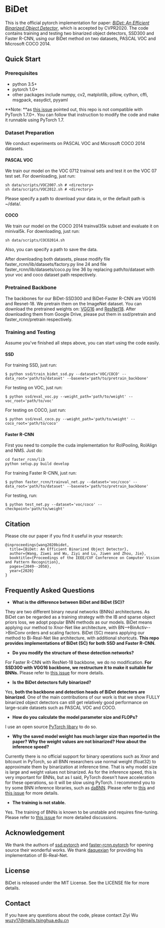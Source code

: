 # BiDet
This is the official pytorch implementation for paper: [*BiDet: An Efficient Binarized Object Detector*](https://arxiv.org/abs/2003.03961), which is accepted by CVPR2020. The code contains training and testing two binarized object detectors, SSD300 and Faster R-CNN, using our BiDet method on two datasets, PASCAL VOC and Microsoft COCO 2014.

## Quick Start
### Prerequisites
- python 3.5+
- pytorch 1.0+
- other packages include numpy, cv2, matplotlib, pillow, cython, cffi, msgpack, easydict, pyyaml

**Note: **as [this issue](https://github.com/ZiweiWangTHU/BiDet/issues/17#issuecomment-725796486) pointed out, this repo is not compatible with PyTorch 1.7.0+. You can follow that instruction to modify the code and make it runnable using PyTorch 1.7.

### Dataset Preparation
We conduct experiments on PASCAL VOC and Microsoft COCO 2014 datasets.  
#### PASCAL VOC
We train our model on the VOC 0712 trainval sets and test it on the VOC 07 test set. For downloading, just run:  

```shell
sh data/scripts/VOC2007.sh # <directory>
sh data/scripts/VOC2012.sh # <directory>
```

Please specify a path to download your data in, or the default path is ~/data/.  
#### COCO
We train our model on the COCO 2014 trainval35k subset and evaluate it on minival5k. For downloading, just run:  

```shell
sh data/scripts/COCO2014.sh
```

Also, you can specify a path to save the data.  

After downloading both datasets, please modify file faster_rcnn/lib/datasets/factory.py line 24 and file faster_rcnn/lib/datasets/coco.py line 36 by replacing path/to/dataset with your voc and coco dataset path respectively.  

### Pretrained Backbone
The backbones for our BiDet-SSD300 and BiDet-Faster R-CNN are VGG16 and Resnet-18. We pretrain them on the ImageNet dataset. You can download the pretrained weights on: [VGG16](https://drive.google.com/file/d/1K0hJasYqeUnz82FcB2XnCca8vzsLQcBv/view?usp=sharing) and [ResNet18](https://drive.google.com/file/d/1SB5oPbGX-MBwjv0QHBbgVRKVpb-3VY00/view?usp=sharing). After downloading them from Google Drive, please put them in ssd/pretrain and faster_rcnn/pretrain respectively.  

### Training and Testing
Assume you've finished all steps above, you can start using the code easily.  

#### SSD
For training SSD, just run:  

```shell
$ python ssd/train_bidet_ssd.py --dataset='VOC/COCO' --data_root='path/to/dataset' --basenet='path/to/pretrain_backbone'
```

For testing on VOC, just run:  

```shell
$ python ssd/eval_voc.py --weight_path='path/to/weight' --voc_root='path/to/voc'
```

For testing on COCO, just run:  

```shell
$ python ssd/eval_coco.py --weight_path='path/to/weight' --coco_root='path/to/coco'
```

#### Faster R-CNN
First you need to compile the cuda implementation for RoIPooling, RoIAlign and NMS. Just do:  

```shell
cd faster_rcnn/lib
python setup.py build develop
```


For training Faster R-CNN, just run:  

```shell
$ python faster_rcnn/trainval_net.py --dataset='voc/coco' --data_root='path/to/dataset' --basenet='path/to/pretrain_backbone'
```

For testing, run:  

```shell
$ python test_net.py --dataset='voc/coco' --checkpoint='path/to/weight'
```

## Citation
Please cite our paper if you find it useful in your research:

```
@inproceedings{wang2020bidet,
  title={BiDet: An Efficient Binarized Object Detector},
  author={Wang, Ziwei and Wu, Ziyi and Lu, Jiwen and Zhou, Jie},
  booktitle={Proceedings of the IEEE/CVF Conference on Computer Vision and Pattern Recognition},
  pages={2049--2058},
  year={2020}
}
```

## Frequently Asked Questions

- **What is the difference between BiDet and BiDet (SC)?**

They are two different binary neural networks (BNNs) architectures. As BiDet can be regarded as a training strategy with the IB and sparse object priors loss, we adopt popular BNN methods as our models. BiDet means applying our method to Xnor-Net like architecture, with BN-->BinActiv-->BinConv orders and scaling factors. BiDet (SC) means applying our method to Bi-Real-Net like architecture, with additional shortcuts. **This repo provides implementations of BiDet (SC) for both SSD and Faster R-CNN.**

- **Do you modify the structure of these detection networks?**

For Faster R-CNN with ResNet-18 backbone, we do no modification. **For SSD300 with VGG16 backbone, we restructure it to make it suitable for BNNs.** Please refer to [this issue](https://github.com/ZiweiWangTHU/BiDet/issues/16) for more details.

- **Is the BiDet detectors fully binarized?**

Yes, **both the backbone and detection heads of BiDet detectors are binarized**. One of the main contributions of our work is that we show FULLY binarized object detectors can still get relatively good performance on large-scale datasets such as PASCAL VOC and COCO.

- **How do you calculate the model parameter size and FLOPs?**

I use an open source [PyTorch libary](https://github.com/Lyken17/pytorch-OpCounter) to do so.

- **Why the saved model weight has much larger size than reported in the paper? Why the weight values are not binarized? How about the inference speed?**

Currently there is no official support for binary operations such as Xnor and bitcount in PyTorch, so all BNN researchers use normal weight (float32) to approximate them by binarization at inference time. That is why model size is large and weight values not binarized. As for the inference speed, this is very important for BNNs, but as I said, PyTorch doesn't have acceleration for these operations, so it will be slow using PyTorch. I recommend you to try some BNN inference libraries, such as [daBNN](https://github.com/JDAI-CV/dabnn). Please refer to [this](https://github.com/ZiweiWangTHU/BiDet/issues/13) and [this issue](https://github.com/ZiweiWangTHU/BiDet/issues/1) for more details.

- **The training is not stable.**

Yes. The training of BNNs is known to be unstable and requires fine-tuning. Please refer to [this issue](https://github.com/ZiweiWangTHU/BiDet/issues/8) for more detailed discussions.

## Acknowledgement

We thank the authors of [ssd.pytorch](https://github.com/amdegroot/ssd.pytorch) and [faster-rcnn.pytorch](https://github.com/jwyang/faster-rcnn.pytorch) for opening source their wonderful works. We thank [daquexian](https://github.com/daquexian) for providing his implementation of Bi-Real-Net.

## License

BiDet is released under the MIT License. See the LICENSE file for more details.

## Contact

If you have any questions about the code, please contact Ziyi Wu wuzy17@mails.tsinghua.edu.cn

